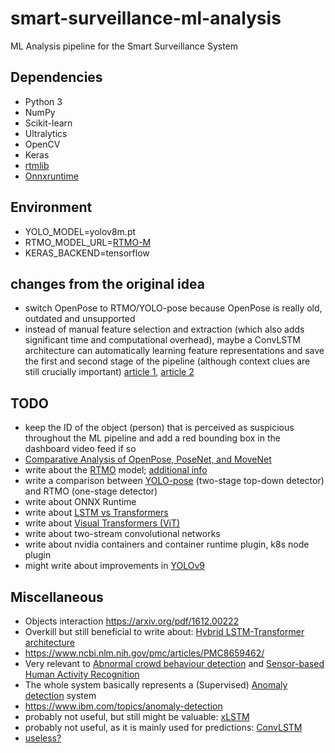 # smart-surveillance-ml-analysis
ML Analysis pipeline for the Smart Surveillance System

## Dependencies
 * Python 3
 * NumPy
 * Scikit-learn
 * Ultralytics
 * OpenCV
 * Keras
 * [rtmlib](https://github.com/Tau-J/rtmlib)
 * [Onnxruntime](https://onnxruntime.ai/)

## Environment
 * YOLO_MODEL=yolov8m.pt
 * RTMO_MODEL_URL=[RTMO-M](https://download.openmmlab.com/mmpose/v1/projects/rtmo/onnx_sdk/rtmo-m_16xb16-600e_body7-640x640-39e78cc4_20231211.zip)
 * KERAS_BACKEND=tensorflow

## changes from the original idea
 - switch OpenPose to RTMO/YOLO-pose because OpenPose is really old, outdated and unsupported
 - instead of manual feature selection and extraction (which also adds significant time and computational 
 overhead), maybe a ConvLSTM architecture can automatically learning feature representations and save the first and
 second stage of the pipeline (although context clues are still crucially important) [article 1](https://www.mdpi.com/1424-8220/16/1/115),
 [article 2](https://www.mdpi.com/1424-8220/17/11/2556)

## TODO
 - keep the ID of the object (person) that is perceived as suspicious
throughout the ML pipeline and add a red bounding box in the dashboard video feed if so
 - [Comparative Analysis of OpenPose, PoseNet, and MoveNet](https://iieta.org/journals/ts/paper/10.18280/ts.390111)
 - write about the [RTMO](https://arxiv.org/html/2312.07526v1) model; [additional info](https://github.com/open-mmlab/mmpose/tree/main/projects/rtmo)
 - write a comparison between [YOLO-pose](https://docs.ultralytics.com/tasks/pose) (two-stage top-down detector) and RTMO (one-stage detector)
 - write about ONNX Runtime
 - write about [LSTM vs Transformers](https://deep-learning-mit.github.io/staging/blog/2023/time-series-lstm-transformer/)
 - write about [Visual Transformers (ViT)](https://arxiv.org/pdf/2102.05095)
 - write about two-stream convolutional networks
 - write about nvidia containers and container runtime plugin, k8s node plugin
 - might write about improvements in [YOLOv9](https://learnopencv.com/yolov9-advancing-the-yolo-legacy/)

## Miscellaneous 
 - Objects interaction https://arxiv.org/pdf/1612.00222
 - Overkill but still beneficial to write about: [Hybrid LSTM-Transformer architecture](https://www.nature.com/articles/s41598-024-55483-x)
 - https://www.ncbi.nlm.nih.gov/pmc/articles/PMC8659462/
 - Very relevant to [Abnormal crowd behaviour detection](https://ieeexplore.ieee.org/abstract/document/5206641)
  and [Sensor-based Human Activity Recognition](https://ieeexplore.ieee.org/abstract/document/9333470)
 - The whole system basically represents a (Supervised) [Anomaly detection](https://en.wikipedia.org/wiki/Anomaly_detection) system
 - https://www.ibm.com/topics/anomaly-detection
 - probably not useful, but still might be valuable: [xLSTM](https://arxiv.org/html/2406.04303v1)
 - probably not useful, as it is mainly used for predictions: [ConvLSTM](https://medium.com/neuronio/an-introduction-to-convlstm-55c9025563a7)
 - [useless?](https://arxiv.org/pdf/1711.09577v2)
